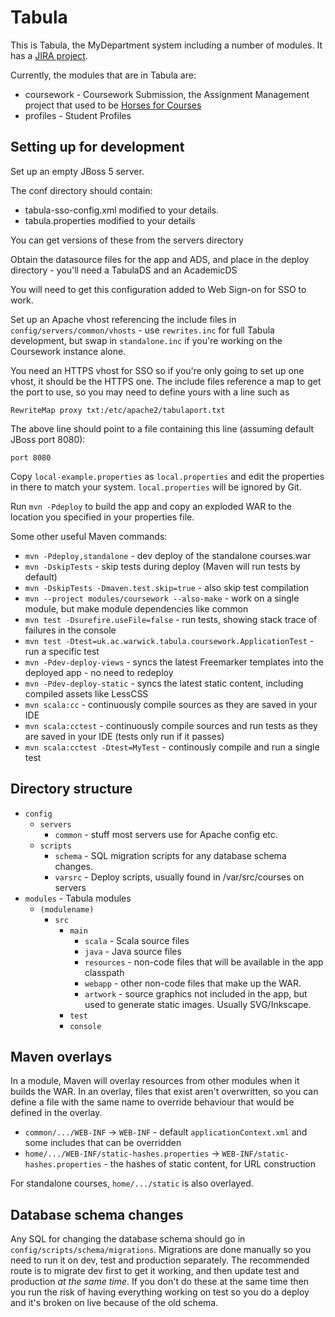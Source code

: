 Tabula
==========

This is Tabula, the MyDepartment system including a number of modules. It has a [JIRA project](https://bugs.elab.warwick.ac.uk/browse/TAB).

Currently, the modules that are in Tabula are:

- coursework - Coursework Submission, the Assignment Management project that used to be [Horses for Courses](https://bugs.elab.warwick.ac.uk/browse/HFC)
- profiles - Student Profiles

Setting up for development
----------

Set up an empty JBoss 5 server.

The conf directory should contain:

- tabula-sso-config.xml modified to your details.
- tabula.properties modified to your details

You can get versions of these from the servers directory

Obtain the datasource files for the app and ADS, and place in the deploy directory - you'll need a TabulaDS and an AcademicDS

You will need to get this configuration added to Web Sign-on for SSO to work.

Set up an Apache vhost referencing the include files in `config/servers/common/vhosts` - 
use `rewrites.inc` for full Tabula development, but swap in `standalone.inc` if you're working 
on the Coursework instance alone.

You need an HTTPS vhost for SSO so if you're only going to set up one vhost,
it should be the HTTPS one. The include files reference a map to get the port to use,
so you may need to define yours with a line such as

    RewriteMap proxy txt:/etc/apache2/tabulaport.txt

The above line should point to a file containing this line (assuming default JBoss port 8080):

    port 8080

Copy `local-example.properties` as `local.properties` and edit the properties in there
to match your system. `local.properties` will be ignored by Git.

Run `mvn -Pdeploy` to build the app and copy an exploded WAR to the
location you specified in your properties file.

Some other useful Maven commands:

- `mvn -Pdeploy,standalone` - dev deploy of the standalone courses.war
- `mvn -DskipTests` - skip tests during deploy (Maven will run tests by default)
- `mvn -DskipTests -Dmaven.test.skip=true` - also skip test compilation
- `mvn --project modules/coursework --also-make` - work on a single module, but make module dependencies like common
- `mvn test -Dsurefire.useFile=false` - run tests, showing stack trace of failures in the console
- `mvn test -Dtest=uk.ac.warwick.tabula.coursework.ApplicationTest` - run a specific test
- `mvn -Pdev-deploy-views` - syncs the latest Freemarker templates into the deployed app - no need to redeploy
- `mvn -Pdev-deploy-static` - syncs the latest static content, including compiled assets like LessCSS
- `mvn scala:cc` - continuously compile sources as they are saved in your IDE
- `mvn scala:cctest` - continuously compile sources and run tests as they are saved in your IDE (tests only run if it passes)
- `mvn scala:cctest -Dtest=MyTest` - continously compile and run a single test

Directory structure
----------

- `config`
	- `servers`
    	- `common` - stuff most servers use for Apache config etc.
    - `scripts`
    	- `schema` - SQL migration scripts for any database schema changes.
    	- `varsrc` - Deploy scripts, usually found in /var/src/courses on servers
- `modules` - Tabula modules
	- `(modulename)`
		- `src`
    		- `main` 
        		- `scala` - Scala source files
        		- `java` - Java source files
        		- `resources` - non-code files that will be available in the app classpath
        		- `webapp` - other non-code files that make up the WAR.
        		- `artwork` - source graphics not included in the app, but used to generate static images. Usually SVG/Inkscape.
    		- `test`
    		- `console`
    		
Maven overlays
---------

In a module, Maven will overlay resources from other modules when it builds the WAR. In an overlay, 
files that exist aren't overwritten, so you can define a file with the same name to override behaviour 
that would be defined in the overlay.

- `common/.../WEB-INF` -> `WEB-INF` - default `applicationContext.xml` and some includes that can be overridden
- `home/.../WEB-INF/static-hashes.properties` -> `WEB-INF/static-hashes.properties` - the hashes of static content, for URL construction

For standalone courses, `home/.../static` is also overlayed. 

Database schema changes
---------

Any SQL for changing the database schema should go in `config/scripts/schema/migrations`. Migrations are done
manually so you need to run it on dev, test and production separately. The recommended route is to
migrate dev first to get it working, and then update test and production _at the same time_. If you
don't do these at the same time then you run the risk of having everything working on test so you do
a deploy and it's broken on live because of the old schema.

